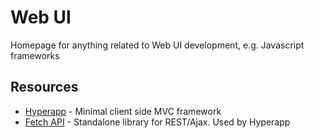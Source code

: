 # Web UI 

Homepage for anything related to Web UI development, e.g. Javascript frameworks

## Resources

* [Hyperapp](https://github.com/hyperapp/hyperapp) - Minimal client side MVC framework
* [Fetch API](https://developer.mozilla.org/en-US/docs/Web/API/Fetch_API) - Standalone library for REST/Ajax. Used by Hyperapp